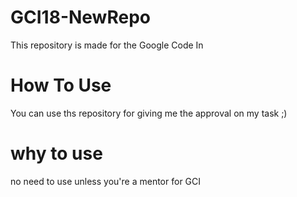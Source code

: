 # GCI18-NewRepo
This repository is made for the Google Code In

# How To Use #

You can use ths repository for giving me the approval on my task ;) 

# why to use #

no need to use unless you're a mentor for GCI

